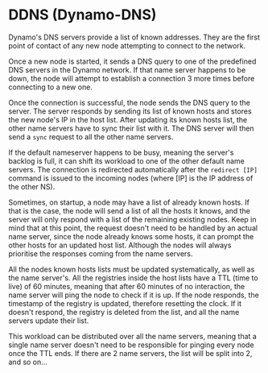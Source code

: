 # DDNS (Dynamo-DNS)

Dynamo's DNS servers provide a list of known addresses.
They are the first point of contact of any new node attempting
to connect to the network.

Once a new node is started, it sends a DNS query to one of the
predefined DNS servers in the Dynamo network. If that name server
happens to be down, the node will attempt to establish a connection
3 more times before connecting to a new one.

Once the connection is successful, the node sends the DNS query to
the server. The server responds by sending its list of known hosts
and stores the new node's IP in the host list.
After updating its known hosts list, the other name servers have to sync
their list with it. The DNS server will then send a `sync` request to all
the other name servers.

If the default nameserver happens to be busy, meaning the server's backlog
is full, it can shift its workload to one of the other default name servers.
The connection is redirected automatically after the `redirect [IP]` command
is issued to the incoming nodes (where [IP] is the IP address of the other NS).

Sometimes, on startup, a node may have a list of already known hosts. If that is
the case, the node will send a list of all the hosts it knows, and the server will
only respond with a list of the remaining existing nodes. Keep in mind that at this
point, the request doesn't need to be handled by an actual name server, since the
node already knows some hosts, it can prompt the other hosts for an updated host list.
Although the nodes will always prioritise the responses coming from the name servers.

All the nodes known hosts lists must be updated systematically, as well as the name
server's. All the registries inside the host lists have a TTL (time to live) of 60
minutes, meaning that after 60 minutes of no interaction, the name server will ping
the node to check if it is up. If the node responds, the timestamp of the registry is
updated, therefore resetting the clock. If it doesn't respond, the registry is deleted
from the list, and all the name servers update their list.

This workload can be distributed over all the name servers, meaning that a single name
server doesn't need to be responsible for pinging every node once the TTL ends. If there
are 2 name servers, the list will be split into 2, and so on...
